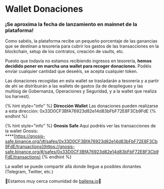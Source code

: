 # Wallet Donaciones

###  ¡Se aproxima la fecha de lanzamiento en mainnet de la plataforma!

Como sabéis, la plataforma recibe un pequeño porcentaje de las ganancias que se destinan a tesorería para cubrir los gastos de las transacciones en la blockchain, setup de los contratos, creación de vaults, etc. 

Puesto que todavía no estamos recibiendo ingresos en tesorería, **hemos decidido poner en marcha una wallet para recoger donaciones**. Podéis enviar cualquier cantidad que deseéis, se acepta cualquier token.

Las donaciones recogidas en esta wallet se trasladarán a tesorería y a partir de ahí se distribuirán a las wallets de gastos \(la de despliegues y las multisig de Gobernanza, Operaciones y Seguridad, y a la wallet que realiza los harvest\). 

{% hint style="info" %}
**Dirección Wallet** Las donaciones pueden realizarse a esta dirección: 0x33D0CF3BfA76923d82e14d83bFbF72E8F3Cb9FdE
{% endhint %}

{% hint style="info" %}
**Gnosis Safe** Aquí podréis ver las transacciones de la wallet Gnosis:   
****[https://gnosis-safe.binance.org/\#/safes/0x33D0CF3BfA76923d82e14d83bFbF72E8F3Cb9FdE/transactions](https://gnosis-safe.binance.org/#/safes/0x33D0CF3BfA76923d82e14d83bFbF72E8F3Cb9FdE/transactions)
{% endhint %}

La wallet se puede compartir allá donde llegue a posibles donantes \(Telegram, Twitter, etc.\) 



🐋Estamos muy cerca comunidad de [ballena.io](https://ballena.io/)🐋





